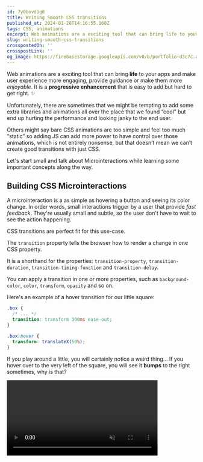 ```yaml
---
id: 7y0bovd1g0
title: Writing Smooth CSS transitions
published_at: 2024-01-28T14:16:55.160Z
tags: CSS, animations
excerpt: Web animations are a exciting tool that can bring life to your apps and make user experience more engaging, provide guidance or make them more enjoyable...
slug: writing-smooth-css-transitions
crosspostedOn: ''
crosspostLink: ''
og_image: https://firebasestorage.googleapis.com/v0/b/portfolio-d3c7c.appspot.com/o/og%2Fwriting-smooth-css-transitions.webp?alt=media&token=884e326d-d1f3-47ce-bda3-c4fe3f27ae9d
---
```


Web animations are a exciting tool that can bring **life** to your apps and make user experience more engaging, provide guidance or make them more _enjoyable_.
It is a **progressive enhancement** that is easy to add but hard to get right. ✨

Unfortunately, there are sometimes that we might be tempting to add some extra libraries and animations all over the place that we found “cool” but end up hurting the performance and looking janky to the end user.

Others might say bare CSS animations are too simple and feel too much “static” so adding JS can add more power to have control over those animations, which is not entirely nonsense, but that doesn’t mean we can’t create good transitions with just CSS.

Let's start small and talk about Microinteractions while learning some important concepts along the way.

## Building CSS Microinteractions

A microinteraction is a as simple as hovering a button and seeing its color change. In order words, small interactions trigger by a user that provide _fast feedback_. They're usually small and subtle, so the user don't have to wait to see the action happening.

CSS transitions are perfect fit for this use-case.

The `transition` property tells the browser how to render a change in one CSS property.

It is a shorthand for the properties: `transition-property`, `transition-duration`, `transition-timing-function` and `transition-delay`.

You can apply a transition in one or more properties, such as `background-color`, `color`, `transform`, `opacity` and so on.

Here's an example of a hover transition for our little square:

```css
.box {
  /* ... */
  transition: transform 300ms ease-out;
}

.box:hover {
  transform: translateX(50%);
}
```

<AnimatedBox style="--outline-color: red" transition="transform 300ms ease-out" transform="translateX(50%)" />

If you play around a little, you will certainly notice a weird thing... If you hover over to the very left of the square, you will see it **bumps** to the right sometimes, why is that?

<video src="@/assets/clips/flicker.mp4" height="200" autoplay loop muted />

This is related to the target area of the box and the fact the we're applying the transition upon hovering the box itself, so when the box starts to move our **mouse/pointer** are still in the bounds of the target area of the box and the transition gets triggered again and again.

One possible workaround is adding a short delay:

```css
.box {
  transition: transform 300ms ease-out;
  transition-delay: 100ms
}
```

<AnimatedBox
  style="--outline-color: red"
  transition="transform 300ms ease-out"
  transform="translateX(50%)"
  :delay=100
/>

Trivial, but what if we want to keep the fast feedback?
We can wrap our box and set the hover on the parent instead:

```css
.box {
  /* ... */
  transition: transform 300ms ease-in-out;
}

.container:hover .box {
  transform: translateX(50%);
}
```

<AnimatedBox
  style="--outline-color: green; --parent-transform: translateX(50%)" class="animated"
  transition="transform 300ms ease-out"
/>


We've done our first tiny interaction. Let's do more! 👀

### transform-origin and combining transitions

Similar to transition, we can add more transform functions to the same element. Some of them are:

`scale(x, x)` allows us to **grow** or **shrink** a whole element in the 2d space.

`rotate()` specify a **rotation** by an angle in one axis of the element.

```css
.book {
  transition: transform 800ms ease;
}

.book:hover {
  transform: rotate(-10deg) scale(1.2);
}
```

Try to hover our little book below:

<AnimatedBook />

It doesn't feel quite right, the book cover seems to be rotating from the center rather the ground, let's fix that!

```css {3}
.book {
  transition: transform 300ms ease;
  transform-origin: 10% 100%;
}
```

<AnimatedBook style="--transition: transform 300ms ease; --origin: 10% 100%;" />

By applying the transform-origin we change the **anchor** of the transition to be at 10% (left) and 100% (bottom).

We’ve also reduced the duration of the transition to 300ms for a more quick interaction to the user experience. Much better!

Read more about the [Doherty Law](https://lawsofux.com/doherty-threshold/) <400ms law.

### :hover, :active and backface-visibility

`translate(x, y)` is used to shift an element either horizontally or vertically based on its size.

The following example starts with a given position by having `scale` and `translate` functions at the start:

```css
.box {
  transform: scale(0.3) translateY(-30px);
}

.box:hover {
  transform: scale(1) translateY(0);
}
```

<AnimatedBox
  style="--hsl: 250, 50%, 50%;"
  transition="transform 400ms ease-out"
  initial-transform="scale(0.3) translateY(-30px)"
  transform="scale(1) translateY(0)"
  origin="center"
/>

Besides `:hover`, transitions can also be triggered by CSS `:active` pseudo-class that gets "activated" when user is pressing down the element.

```css {6-8}
.button {
  /* ... */
  transition: transform 400ms ease-out 100ms;
}

.button:active {
  transform: scale(0.4);
}
```

<AnimatedButton />

There are transitions can be done in a **3d space** as well, like flipping a card:

```css
.card {
  /* */
  backface-visibility: hidden;
  transform: rotateZ(40deg);
  transition: transform 600ms ease-out 100ms;
}

.wrapper:hover .card {
  transform: rotateZ(40deg) rotateY(-360deg);
}
```

<AnimatedBox
  class="animated"
  style="
  --outline-color: hsl(40deg 50% 50%);
  --hsl: 100, 100%, 100%;
  --w: 60px;
  --h: 90px;
  --backface: hidden;
  --parent-transform: rotateZ(40deg) rotateY(-360deg);
  "
  transition="transform 400ms ease-out 300ms"
  initial-transform="rotateZ(40deg)"
  origin="center"
/>

We're turning the element 40deg by using `rotateZ` to rotate around the z-axis and `rotateY` to rotate 100% around its y-axis.

But as you might already noticed, it doesn’t look to be flipping in 3d, and we can’t see the back of the card.

`backface-visibility` is used make reverse side of the element visible when turned.

```css {2,7}
.wrapper {
  perspective: 500px;
}

.card {
  /* */
  backface-visibility: visible;
  transform: rotateZ(40deg);
  transition: transform 600ms ease-out 100ms;
}

.wrapper:hover .card {
  transform: rotateZ(40deg) rotateY(-180deg);
}
```

<AnimatedBox
  class="animated"
  style="
  --outline-color: hsl(40deg 50% 50%);
  --hsl: 100, 100%, 100%;
  --w: 60px;
  --h: 90px;
  --perspective: 500px;
  --parent-transform: rotateZ(40deg) rotateY(-180deg);
  "
  transition="transform 400ms ease-out 300ms"
  initial-transform="rotateZ(40deg)"
  origin="center"
/>

By moving backface-visibility back to `visible`, we can now see the back of the card in the transition. We've also added the CSS `perspective` property to the parent element to **enable** the transform to happen in 3d.

You can think of the perspective value as a measure of how close the user is to the screen. If the user is right next to the screen, small changes in position will appear huge. When we apply a perspective to a container, each child that has transformations will happen in the 3D space.

## Timing functions

In CSS animations and transitions we can change how things **move** in time.

`ease-out` is one good option to introduce “enter” animations as it seems to be more subtle to human eye notice.

`ease-in` in the other hand, are commonly referred to introduce animations, but its effect is more related to how things disappear from the screen to the human eye.

`ease vs ease-in-out`: ease is very similar to ease-in-out, but it isn’t symmetrical. so it feels to be enter slowing and end faster compared to ease-in-out.

Some of these values we just used in the prior examples, but you don’t need to stop here. In fact, most of the time, you would face yourself trying to define your custom easing to have a bouncy effect or something more elastic.

It can be quite challenging to come up with your own easings, but thankfully, browsers today have built-in neat features to tweak easing in devtools:

<img-lazy src="https://firebasestorage.googleapis.com/v0/b/portfolio-d3c7c.appspot.com/o/easings-devtools.png?alt=media&token=76f67a7b-e9a2-404d-9800-312461ad435e" width="480" height="480" />

You can EDIT in devtools just by tweaking in the UI, what a super handy feature to have!

And if you're still not happy with the result, you can check some pre-defined easings [here](https://easings.net/)

## Keyframe Animations

Transitions are useful, but what if we had to repeat an transition or animate multiple properties in different timings?

`@keyframes` at-rules are used to applied CSS animations! They can be declare in both `from` and `to` blocks or percentages `%`.

Similar to transitions, the animation property can accept a duration, delay and timing function. You can think of keyframes as a really short timeline or line that goes from point A to point B (so unidirectional) that can be alternate, repeating and triggered with different timings.

We will continue our journey designing micro-interactions, this time taking advantage of keyframe animations!

```css {2,3}
.block {
  animation: dropIn 5s ease-out infinite forwards;
  animation-delay: calc(var(--order) * 500ms);
}

@keyframes dropIn {
  20% {
    opacity: 0;
    transform: translateY(-20%);
  }

  50% {
    opacity: 0.5;
    transform: translateY(-10%);
  }

  100% {
    opacity: 1;
    transform: translateY(0);
  }
}
```

<AnimatedBlocks />

As with transitions, we can define a duration, delay and timing function in the `animation` declaration. Plus, we can add the `fill-mode` to say what happens when the duration (e.g 5sec) ends. Un this case it keeps iterating through the keyframe.

In the example above, you will notice we've added a CSS variable `--order` to handle the delay of each block. This is useful so the elements don't show at the same time in the animation but rather at sequential, a _staggered animation_.

## SVG micro-interactions

We can't talk about micro-interactions without SVG animations, probably the most fun to build!

<AnimatedSVG />

```css
svg #handle {
  /* Exit transition */
  transition: transform 300ms 100ms ease-in-out;
  transform: translateY(-14px);
}

svg :is(#left, #right, #mid) {
  transition: opacity 300ms ease-in-out;
  transition-delay: calc(var(--delay, 1) * 1ms);
  opacity: 0;
}

svg:hover {
  #left,
  #right,
  #mid {
    opacity: 1;
  }
  #handle {
    /* Enter transition */
    transition: transform 500ms 100ms cubic-bezier(0.68, -0.6, 0.32, 1.6);
    transform: translateY(0);
  }
}
```

The key to animate SVGs is to animate **different parts** the icon, one at a time. SVG graphics are often built from shapes like `<circle>`, `<rect>`, `<line>` or just a bunch of `<path>`'s 😅

Like in the example, we can declare a transition (or animation) for each individual part.

Starting with the `#handle`, we hide it with `translateY` and declare an **enter** transition and **exit** transition to move it back to normal.

All three `#left`, `#right`, and `#mid` sound sticks are changing their `opacity` from 0 to 1 when hovering with a delay.

<AnimatedSVGs />

## Wrapping up

It's about little details. These same details can make the experience of your app a lot more _playful_. CSS transitions and animations are way powerful than they might seem.

That's all for today, but you don't have to stop here! I hope you've found this post inspiring to build more _whimsical_ experiences.

Let your creativity shine! 💫
